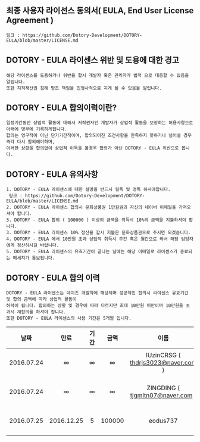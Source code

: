 ## 최종 사용자 라이선스 동의서( EULA, End User License Agreement )
```
링크 : https://github.com/Dotory-Development/DOTORY-EULA/blob/master/LICENSE.md
```

## DOTORY - EULA 라이센스 위반 및 도용에 대한 경고
```
해당 라이센스를 도용하거나 위반을 할시 개발자 혹은 관리자가 법적 으로 대응할 수 있음을 알립니다.
또한 지적재산권 침해 방조 책임을 민형사적으로 지게 될 수 있음을 알립니다.
```

## DOTORY - EULA 합의이력이란?
```
일정기간동안 상업적 활동에 대해서 저작권자인 개발자가 상업적 활동을 보장하는 허용사항으로 아래에 명부에 기록하게됩니다.
합의는 영구적이 아닌 단기기간적이며, 합의되어진 조건사항을 만족하지 못하거나 넘어설 경우 즉각 다시 합의해야하며, 
이러한 상황을 합의없이 상업적 이득을 볼경우 합의가 아닌 DOTORY - EULA 위반으로 봅니다.
```

## DOTORY - EULA 유의사항
```
1. DOTORY - EULA 라이센스에 대한 설명을 반드시 필독 및 정독 하셔야합니다.
 링크 : https://github.com/Dotory-Development/DOTORY-EULA/blob/master/LICENSE.md
2. DOTORY - EULA 라이센스 합의시 문화상품권 1만원권과 자신의 네이버 이메일을 가져오셔야 합니다.
3. DOTORY - EULA 합의 ( 100000 ) 이상의 금액을 취득시 10%의 금액을 지불하셔야 합니다.
3. DOTORY - EULA 라이센스 10% 정산을 할시 지불은 문화상품권으로 주시면 되겠습니다.
4. DOTORY - EULA 에서 10만원 초과 상업적 취득시 주간 혹은 월간으로 와서 해당 담당자에게 정산하시길 바랍니다.
5. DOTORY - EULA 라이센스의 유효기간이 끝나는 날에는 해당 이메일로 라이센스가 종료되는 메세지가 통보됩니다.
```

## DOTORY - EULA 합의 이력
```
DOTORY - EULA 라이센스는 데이즈 개발작에 해당되며 성공적인 합의시 라이센스 유효기간 및 합의 금액에 따라 상업적 활동이 
허락이 됩니다. 합의하는 상황 및 경우에 따라 다르지만 최대 10만원 미만이며 10만원을 초과시 재합의를 하셔야 합니다.
또한 DOTORY - EULA 라이센스의 사용 기간은 5개월 입니다.
```

| 날짜 | 만료 | 기간 | 금액 | 이름 | 메일 |
| :-------: | :-------: | :-------: | :-------: | :-------: | :-------: |
| 2016.07.24 | ∞ | ∞ | ∞ | IUzinCRSG ( thdrjs3023@naver.com ) | 네이버 ||
| 2016.07.24 | ∞ | ∞ | ∞ | ZINGDING ( tjgmltn07@naver.com ) | 네이버 ||
| 2016.07.25 | 2016.12.25 | 5 | 100000 | eodus737 | 네이버 ||

